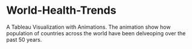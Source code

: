 # World-Health-Trends
A Tableau Visualization with Animations. The animation show how population of countries across the world have been delveoping over the past 50 years. 

